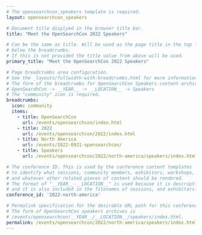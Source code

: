 ```yaml
---
# The opensearchcon_speakers template is required.
layout: opensearchcon_speakers

# Document title displyed in the browser title bar.
title: "Meet the OpenSearchCon 2022 Speakers"

# Can be the same as title. Will be used as the page title in the top level <h1> element
# below the breadcrumbs.
# If this is not provided the title value from above will be used.
primary_title: "Meet the OpenSearchCon 2022 Speakers"

# Page breadcrumbs area configuration.
# See the _layouts/fullwidth-with-breadcrumbs.html for more information on how this is used.
# The form of the breadcrumbs for OpenSearchCon Speakers content archival is 
# OpenSeardhCon -> __YEAR__ -> __LOCATION__ -> Speakers
# The "community" icon is required.
breadcrumbs:
  icon: community
  items:
    - title: OpenSearchCon 
      url: /events/opensearchcon/index.html
    - title: 2022
      url: /events/opensearchcon/2022/index.html
    - title: North America
      url: /events/2022-0921-opensearchcon/
    - title: Speakers
      url: /events/opensearchcon/2022/north-america/speakers/index.html

# The conference ID. This is used by the conference content templates
# to identify what sessions, community members, exhibitors, workshops,
# and whatever other related pieces of content should be rendered.
# The format of "__YEAR__-__LOCATION__" is used because it is descriptive,
# and it is also included in the filenames of sessions, and exhibitors.
conference_id: '2022-north-america'

# Permalink specification for the desirable URL path for this conference archival exhibitors page.
# The form of OpenSearchCon speakers archives is
# /events/opensearchcon/__YEAR__/__LOCATION__/speakers/index.html.
permalink: /events/opensearchcon/2022/north-america/speakers/index.html
---
```

